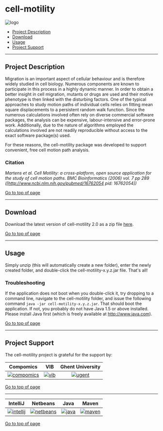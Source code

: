 # cell-motility
![logo](http://genesis.ugent.be/uvpublicdata/cell_motility/cell_motility_logo.png) 

 * [Project Description](#project-description)
 * [Download](#download)
 * [Usage](#usage)
 * [Project Support](#project-support)

----

## Project Description

Migration is an important aspect of cellular behaviour and is therefore widely studied in cell biology. Numerous components are known to participate in this process in a highly dynamic manner. In order to obtain a better insight in cell migration, mutants or drugs are used and their motive phenotype is then linked with the disturbing factors. One of the typical approaches to study motion paths of individual cells relies on fitting mean square displacements to a persistent random walk function. Since the numerous calculations involved often rely on diverse commercial software packages, the analysis can be expensive, labour-intensive and error-prone work. Additionally, due to the nature of algorithms employed the calculations involved are not readily reproducible without access to the exact software package(s) used.

For these reasons, the cell-motility package was developed to support convenient, free cell motion path analysis.

### Citation
*Martens et al. Cell Motility: a cross-platform, open source application for the study of cell motion paths. BMC Bioinformatics (2006) vol. 7 pp 289 ([http://www.ncbi.nlm.nih.gov/pubmed/16762054 pid: 16762054])*

[Go to top of page](#cell-motility)

----

## Download
Download the latest version of cell-motility 2.0 as a zip file [here](http://genesis.ugent.be/uvpublicdata/cell_motility/cell-motility-2.0.zip).

[Go to top of page](#cell-motility)

----

## Usage
Simply unzip (this will automatically create a new folder), enter the newly created folder, and double-click the cell-motility-x.y.z.jar file. That's all!

### Troubleshooting
If the application does not boot when you double-click it, try dropping to a command line, navigate to the cell-motility folder, and issue the following command `java -jar cell-motility-x.y.z.jar`. That should boot the application. If not, you probably do not have Java 1.5 or above installed. Please install Java first (which is freely available at http://www.java.com).

[Go to top of page](#cell-motility)

----

## Project Support

The cell-motility project is grateful for the support by:

| Compomics | VIB | Ghent University|
|:--:|:--:|:--:|
| [![compomics](http://genesis.ugent.be/public_data/image/compomics.png)](http://www.compomics.com) | [![vib](http://genesis.ugent.be/public_data/image/vib.png)](http://www.vib.be) | [![ugent](http://genesis.ugent.be/public_data/image/ugent.png)](http://www.ugent.be/en) |

[Go to top of page](#cell-motility)

----

| IntelliJ | Netbeans | Java | Maven |
|:--:|:--:|:--:|:--:|
| [![intellij](https://www.jetbrains.com/idea/docs/logo_intellij_idea.png)](https://www.jetbrains.com/idea/) | [![netbeans](https://netbeans.org/images_www/visual-guidelines/NB-logo-single.jpg)](https://netbeans.org/) | [![java](http://genesis.ugent.be/public_data/image/java.png)](http://java.com/en/) | [![maven](http://genesis.ugent.be/public_data/image/maven.png)](http://maven.apache.org/) |

[Go to top of page](#cell-motility)
